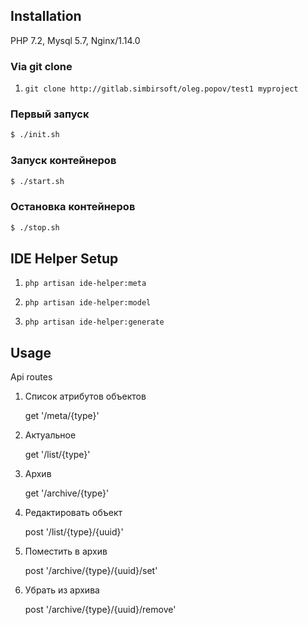 ## Installation

PHP 7.2, Mysql 5.7, Nginx/1.14.0

### Via git clone

1) `git clone http://gitlab.simbirsoft/oleg.popov/test1 myproject`

### Первый запуск

```bash
$ ./init.sh
```

### Запуск контейнеров

```bash
$ ./start.sh
```

### Остановка контейнеров

```bash
$ ./stop.sh
```

## IDE Helper Setup

1) `php artisan ide-helper:meta`

1) `php artisan ide-helper:model`

1) `php artisan ide-helper:generate`

## Usage

Api routes

1) Список атрибутов объектов

    get '/meta/{type}'

2) Актуальное

    get '/list/{type}'
    
3) Архив

    get '/archive/{type}'

4) Редактировать объект

    post '/list/{type}/{uuid}'

5) Поместить в архив

    post '/archive/{type}/{uuid}/set'
    
6) Убрать из архива

    post '/archive/{type}/{uuid}/remove'
